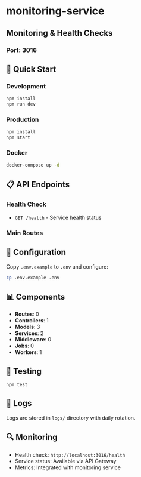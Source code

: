 # monitoring-service

## Monitoring & Health Checks

### Port: 3016

## 🚀 Quick Start

### Development
```bash
npm install
npm run dev
```

### Production
```bash
npm install
npm start
```

### Docker
```bash
docker-compose up -d
```

## 📋 API Endpoints

### Health Check
- `GET /health` - Service health status

### Main Routes


## 🔧 Configuration

Copy `.env.example` to `.env` and configure:

```bash
cp .env.example .env
```

## 📊 Components

- **Routes**: 0
- **Controllers**: 1
- **Models**: 3
- **Services**: 2
- **Middleware**: 0
- **Jobs**: 0
- **Workers**: 1

## 🧪 Testing

```bash
npm test
```

## 📝 Logs

Logs are stored in `logs/` directory with daily rotation.

## 🔍 Monitoring

- Health check: `http://localhost:3016/health`
- Service status: Available via API Gateway
- Metrics: Integrated with monitoring service